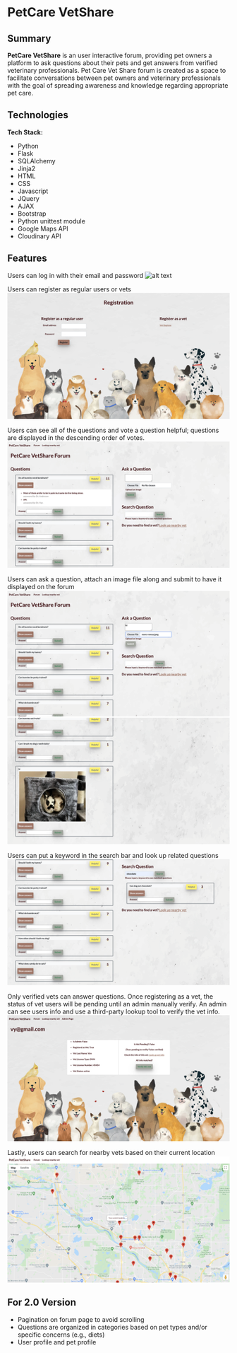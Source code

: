 # PetCare VetShare 

## Summary 
**PetCare VetShare** is an user interactive forum, providing pet owners a platform to ask questions about their pets and get answers from verified veterinary professionals. Pet Care Vet Share forum is created as a space to facilitate conversations between pet owners and veterinary professionals with the goal of spreading awareness and knowledge regarding appropriate pet care. 

## Technologies

**Tech Stack:**

- Python
- Flask
- SQLAlchemy
- Jinja2
- HTML
- CSS
- Javascript
- JQuery
- AJAX
- Bootstrap
- Python unittest module
- Google Maps API
- Cloudinary API

## Features

Users can log in with their email and password
![alt text](static/images/_readme-img/login-page.png "PetCare VetShare Login")

Users can register as regular users or vets 
![alt text](static/images/_readme-img/register-page.png "Registration")

Users can see all of the questions and vote a question helpful; questions are displayed in the descending order of votes.
![alt text](static/images/_readme-img/forum-page.png "Forum")

Users can ask a question, attach an image file along and submit to have it displayed on the forum 
![alt text](static/images/_readme-img/ask-question.png "Ask Question")
![alt text](static/images/_readme-img/question-display.png "Question displayed")

Users can put a keyword in the search bar and look up related questions 
![alt text](static/images/_readme-img/search-questions.png "Search Question")

Only verified vets can answer questions. Once registering as a vet, the status of vet users will be pending until an admin manually verify. An admin can see users info and use a third-party lookup tool to verify the vet info. 
![alt text](static/images/_readme-img/verify-vet.png "Verify vets")

Lastly, users can search for nearby vets based on their current location 
![alt text](static/images/_readme-img/map-page.png "Nearby vet map")

## For 2.0 Version

- Pagination on forum page to avoid scrolling
- Questions are organized in categories based on pet types and/or specific concerns (e.g., diets)
- User profile and pet profile